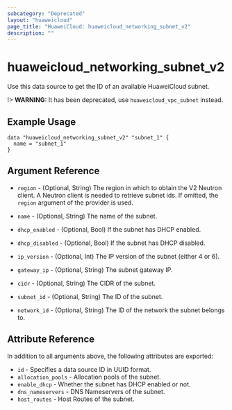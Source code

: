 ```yaml
---
subcategory: "Deprecated"
layout: "huaweicloud"
page_title: "HuaweiCloud: huaweicloud_networking_subnet_v2"
description: ""
---
```


# huaweicloud\_networking\_subnet\_v2

Use this data source to get the ID of an available HuaweiCloud subnet.

!> **WARNING:** It has been deprecated, use `huaweicloud_vpc_subnet` instead.

## Example Usage

```hcl
data "huaweicloud_networking_subnet_v2" "subnet_1" {
  name = "subnet_1"
}
```

## Argument Reference

* `region` - (Optional, String) The region in which to obtain the V2 Neutron client. A Neutron client is needed to
  retrieve subnet ids. If omitted, the
  `region` argument of the provider is used.

* `name` - (Optional, String) The name of the subnet.

* `dhcp_enabled` - (Optional, Bool) If the subnet has DHCP enabled.

* `dhcp_disabled` - (Optional, Bool) If the subnet has DHCP disabled.

* `ip_version` - (Optional, Int) The IP version of the subnet (either 4 or 6).

* `gateway_ip` - (Optional, String) The subnet gateway IP.

* `cidr` - (Optional, String) The CIDR of the subnet.

* `subnet_id` - (Optional, String) The ID of the subnet.

* `network_id` - (Optional, String) The ID of the network the subnet belongs to.

## Attribute Reference

In addition to all arguments above, the following attributes are exported:

* `id` - Specifies a data source ID in UUID format.
* `allocation_pools` - Allocation pools of the subnet.
* `enable_dhcp` - Whether the subnet has DHCP enabled or not.
* `dns_nameservers` - DNS Nameservers of the subnet.
* `host_routes` - Host Routes of the subnet.

